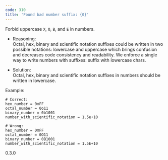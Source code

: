 ```yaml
---
code: 310
title: 'Found bad number suffix: {0}'
---
```


Forbid uppercase `X`, `O`, `B`, and `E` in numbers.

  - Reasoning:  
    Octal, hex, binary and scientific notation suffixes could be written
    in two possible notations: lowercase and uppercase which brings
    confusion and decreases code consistency and readability. We enforce
    a single way to write numbers with suffixes: suffix with lowercase
    chars.

  - Solution:  
    Octal, hex, binary and scientific notation suffixes in numbers
    should be written in lowercase.

Example:

    # Correct:
    hex_number = 0xFF
    octal_number = 0o11
    binary_number = 0b1001
    number_with_scientific_notation = 1.5e+10
    
    # Wrong:
    hex_number = 0XFF
    octal_number = 0O11
    binary_number = 0B1001
    number_with_scientific_notation = 1.5E+10

<div class="versionadded">

0.3.0

</div>